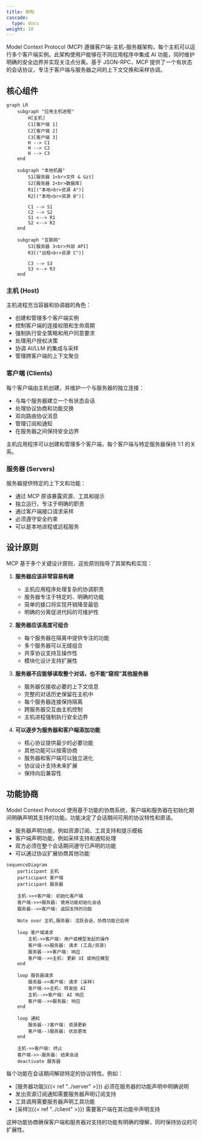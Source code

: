 ```yaml
---
title: 架构
cascade:
  type: docs
weight: 10
---
```


Model Context Protocol (MCP) 遵循客户端-主机-服务器架构，每个主机可以运行多个客户端实例。此架构使用户能够在不同应用程序中集成 AI 功能，同时维护明确的安全边界并实现关注点分离。基于 JSON-RPC，MCP 提供了一个有状态的会话协议，专注于客户端与服务器之间的上下文交换和采样协调。

## 核心组件

```mermaid
graph LR
    subgraph "应用主机进程"
        H[主机]
        C1[客户端 1]
        C2[客户端 2]
        C3[客户端 3]
        H --> C1
        H --> C2
        H --> C3
    end

    subgraph "本地机器"
        S1[服务器 1<br>文件 & Git]
        S2[服务器 2<br>数据库]
        R1[("本地<br>资源 A")]
        R2[("本地<br>资源 B")]

        C1 --> S1
        C2 --> S2
        S1 <--> R1
        S2 <--> R2
    end

    subgraph "互联网"
        S3[服务器 3<br>外部 API]
        R3[("远程<br>资源 C")]

        C3 --> S3
        S3 <--> R3
    end
```

### 主机 (Host)

主机进程充当容器和协调器的角色：

- 创建和管理多个客户端实例
- 控制客户端的连接权限和生命周期
- 强制执行安全策略和用户同意要求
- 处理用户授权决策
- 协调 AI/LLM 的集成与采样
- 管理跨客户端的上下文聚合

### 客户端 (Clients)

每个客户端由主机创建，并维护一个与服务器的独立连接：

- 与每个服务器建立一个有状态会话
- 处理协议协商和功能交换
- 双向路由协议消息
- 管理订阅和通知
- 在服务器之间保持安全边界

主机应用程序可以创建和管理多个客户端，每个客户端与特定服务器保持 1:1 的关系。

### 服务器 (Servers)

服务器提供特定的上下文和功能：

- 通过 MCP 原语暴露资源、工具和提示
- 独立运行，专注于明确的职责
- 通过客户端接口请求采样
- 必须遵守安全约束
- 可以是本地进程或远程服务

## 设计原则

MCP 基于多个关键设计原则，这些原则指导了其架构和实现：

1. **服务器应该非常容易构建**

   - 主机应用程序处理复杂的协调职责
   - 服务器专注于特定的、明确的功能
   - 简单的接口将实现开销降至最低
   - 明确的分离促进代码的可维护性

2. **服务器应该高度可组合**

   - 每个服务器在隔离中提供专注的功能
   - 多个服务器可以无缝组合
   - 共享协议支持互操作性
   - 模块化设计支持扩展性

3. **服务器不应能够读取整个对话，也不能“窥视”其他服务器**

   - 服务器仅接收必要的上下文信息
   - 完整的对话历史保留在主机中
   - 每个服务器连接保持隔离
   - 跨服务器交互由主机控制
   - 主机进程强制执行安全边界

4. **可以逐步为服务器和客户端添加功能**

   - 核心协议提供最少的必要功能
   - 其他功能可以按需协商
   - 服务器和客户端可以独立进化
   - 协议设计支持未来扩展
   - 保持向后兼容性

## 功能协商

Model Context Protocol 使用基于功能的协商系统，客户端和服务器在初始化期间明确声明其支持的功能。功能决定了会话期间可用的协议特性和原语。

- 服务器声明功能，例如资源订阅、工具支持和提示模板
- 客户端声明功能，例如采样支持和通知处理
- 双方必须在整个会话期间遵守已声明的功能
- 可以通过协议扩展协商其他功能

```mermaid
sequenceDiagram
    participant 主机
    participant 客户端
    participant 服务器

    主机->>+客户端: 初始化客户端
    客户端->>+服务器: 使用功能初始化会话
    服务器-->>客户端: 返回支持的功能

    Note over 主机,服务器: 活跃会话，协商功能已启用

    loop 客户端请求
        主机->>客户端: 用户或模型发起的操作
        客户端->>服务器: 请求 (工具/资源)
        服务器-->>客户端: 响应
        客户端-->>主机: 更新 UI 或响应模型
    end

    loop 服务器请求
        服务器->>客户端: 请求 (采样)
        客户端->>主机: 转发给 AI
        主机-->>客户端: AI 响应
        客户端-->>服务器: 响应
    end

    loop 通知
        服务器--)客户端: 资源更新
        客户端--)服务器: 状态更改
    end

    主机->>客户端: 终止
    客户端->>-服务器: 结束会话
    deactivate 服务器
```

每个功能在会话期间解锁特定的协议特性。例如：

- [服务器功能]({{< ref "../server" >}}) 必须在服务器的功能声明中明确说明
- 发出资源订阅通知需要服务器声明订阅支持
- 工具调用需要服务器声明工具功能
- [采样]({{< ref "../client" >}}) 需要客户端在其功能中声明支持

这种功能协商确保客户端和服务器对支持的功能有明确的理解，同时保持协议的可扩展性。